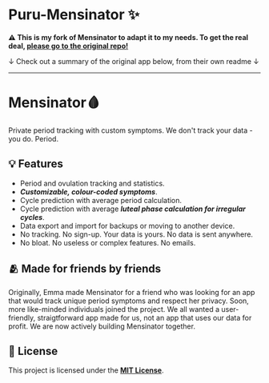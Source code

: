 # Puru-Mensinator ✨
**⚠ This is my fork of Mensinator to adapt it to my needs. To get the real deal, [please go to the original repo!](https://github.com/EmmaTellblom/Mensinator)**

↓ Check out a summary of the original app below, from their own readme ↓

-------------

# Mensinator🩸
Private period tracking with custom symptoms. We don't track your data - you do. Period.

## 💡 Features
- Period and ovulation tracking and statistics.
- ***Customizable, colour-coded symptoms***.
- Cycle prediction with average period calculation.
- Cycle prediction with average ***luteal phase calculation for irregular cycles***.
- Data export and import for backups or moving to another device.
- No tracking. No sign-up. Your data is yours. No data is sent anywhere.
- No bloat. No useless or complex features. No emails.

## 🫂 Made for friends by friends
Originally, Emma made Mensinator for a friend who was looking for an app that would track unique period symptoms and respect her privacy.
Soon, more like-minded individuals joined the project. 
We all wanted a user-friendly, straigtforward app made for us, not an app that uses our data for profit. We are now actively building Mensinator together. 

## 📜 License
This project is licensed under the **[MIT License](https://github.com/EmmaTellblom/Mensinator/blob/main/LICENSE)**.  

